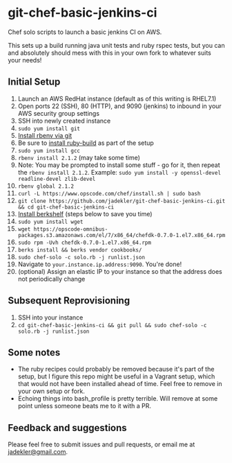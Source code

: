 # git-chef-basic-jenkins-ci
Chef solo scripts to launch a basic jenkins CI on AWS.

This sets up a build running java unit tests and ruby rspec tests, but you can
and absolutely should mess with this in your own fork to whatever suits your needs!

## Initial Setup

1. Launch an AWS RedHat instance (default as of this writing is RHEL7.1)
1. Open ports 22 (SSH), 80 (HTTP), and 9090 (jenkins) to inbound in your AWS security group settings
1. SSH into newly created instance
1. `sudo yum install git`
1. [Install rbenv via git](https://github.com/sstephenson/rbenv#basic-github-checkout)
  1. Be sure to [install ruby-build](https://github.com/sstephenson/ruby-build#readme) as part of the setup
1. `sudo yum install gcc`
1. `rbenv install 2.1.2` (may take some time)
  1. Note: You may be prompted to install some stuff - go for it, then repeat the `rbenv install 2.1.2`. Example: `sudo yum install -y openssl-devel readline-devel zlib-devel`
1. `rbenv global 2.1.2`
1. `curl -L https://www.opscode.com/chef/install.sh | sudo bash`
1. `git clone https://github.com/jadekler/git-chef-basic-jenkins-ci.git && cd git-chef-basic-jenkins-ci`
1. [Install berkshelf](https://downloads.chef.io/chef-dk/redhat/#/) (steps below to save you time)
  1. `sudo yum install wget`
  1. `wget https://opscode-omnibus-packages.s3.amazonaws.com/el/7/x86_64/chefdk-0.7.0-1.el7.x86_64.rpm`
  1. `sudo rpm -Uvh chefdk-0.7.0-1.el7.x86_64.rpm`
1. `berks install && berks vendor cookbooks/`
1. `sudo chef-solo -c solo.rb -j runlist.json`
1. Navigate to `your.instance.ip.address:9090`. You're done!
1. (optional) Assign an elastic IP to your instance so that the address does not periodically change

## Subsequent Reprovisioning

1. SSH into your instance
1. `cd git-chef-basic-jenkins-ci && git pull && sudo chef-solo -c solo.rb -j runlist.json`

## Some notes

- The ruby recipes could probably be removed because it's part of the setup, but
I figure this repo might be useful in a Vagrant setup, which that would not have
been installed ahead of time. Feel free to remove in your own setup or fork.
- Echoing things into bash_profile is pretty terrible. Will remove at some point
unless someone beats me to it with a PR.

## Feedback and suggestions

Please feel free to submit issues and pull requests, or email me at [jadekler@gmail.com](jadekler@gmail.com).
